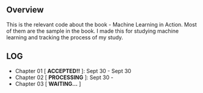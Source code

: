 ## Overview
This is the relevant code about the book - Machine Learning in Action. Most of them are the sample in the book. I made this for studying machine learning and tracking the process of my study.

## LOG
* Chapter 01 [ **ACCEPTED!!** ]: Sept 30 - Sept 30
* Chapter 02 [ **PROCESSING** ]: Sept 30 -
* Chapter 03 [ **WAITING...** ]
